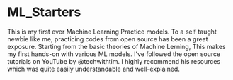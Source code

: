 # ML_Starters
This is my first ever Machine Learning Practice models. 
To a self taught newbie like me, practicing codes from open source has been a great exposure. Starting from the basic theories of Machine Lerning, This makes my first hands-on with various ML models. I've followed the open source tutorials on YouTube by @techwithtim. I highly recommend his resources which was quite easily understandable and well-explained. 
